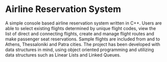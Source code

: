# Airline Reservation System
A simple console based airline reservation system written in C++. Users are able to select existing flights determined by unique flight codes, view the list of direct and connecting flights, create and manage flight routes and make passenger seat reservations. Sample flights are included from and to Athens, Thessaloniki and Patra cities. The project has been developed with data structures in mind, using object oriented programming and utilizing data structures such as Linear Lists and Linked Queues.
